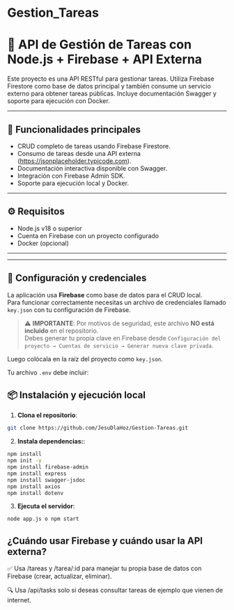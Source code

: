 # Gestion_Tareas
# 📝 API de Gestión de Tareas con Node.js + Firebase + API Externa

Este proyecto es una API RESTful para gestionar tareas. Utiliza Firebase Firestore como base de datos principal y también consume un servicio externo para obtener tareas públicas. Incluye documentación Swagger y soporte para ejecución con Docker.

---

## 🚀 Funcionalidades principales

- CRUD completo de tareas usando Firebase Firestore.
- Consumo de tareas desde una API externa (https://jsonplaceholder.typicode.com).
- Documentación interactiva disponible con Swagger.
- Integración con Firebase Admin SDK.
- Soporte para ejecución local y Docker.

---

## ⚙️ Requisitos

- Node.js v18 o superior
- Cuenta en Firebase con un proyecto configurado
- Docker (opcional)

---

---

## 🔧 Configuración y credenciales

La aplicación usa **Firebase** como base de datos para el CRUD local.  
Para funcionar correctamente necesitas un archivo de credenciales llamado `key.json` con tu configuración de Firebase.

> ⚠️ **IMPORTANTE**: Por motivos de seguridad, este archivo **NO está incluido** en el repositorio.  
> Debes generar tu propia clave en Firebase desde `Configuración del proyecto → Cuentas de servicio → Generar nueva clave privada`.

Luego colócala en la raíz del proyecto como `key.json`.

Tu archivo `.env` debe incluir:


## 📦 Instalación y ejecución local

1. **Clona el repositorio**:

```bash
git clone https://github.com/JesuDlaHoz/Gestion-Tareas.git

```
2. **Instala dependencias:**:
```bash
npm install
npm init -y    
npm install firebase-admin
npm install express
npm install swagger-jsdoc
npm install axios
npm install dotenv
```

3. **Ejecuta el servidor**:
```bash
node app.js o npm start

```

## ¿Cuándo usar Firebase y cuándo usar la API externa?

✅ Usa /tareas y /tarea/:id para manejar tu propia base de datos con Firebase (crear, actualizar, eliminar).

🔍 Usa /api/tasks solo si deseas consultar tareas de ejemplo que vienen de internet.
